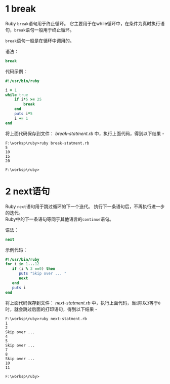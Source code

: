 
# 1 break 

Ruby `break`语句用于终止循环。 它主要用于在while循环中，在条件为真时执行语句，`break`语句一般用于终止循环。

`break`语句一般是在循环中调用的。

语法：

```ruby
break
```

代码示例：

```ruby
#!/usr/bin/ruby   

i = 1   
while true   
    if i*5 >= 25   
        break   
    end   
    puts i*5   
    i += 1   
end
```

将上面代码保存到文件： _break-statment.rb_ 中，执行上面代码，得到以下结果 -

```shell
F:\worksp\ruby>ruby break-statment.rb
5
10
15
20

F:\worksp\ruby>
```

# 2 next语句

Ruby `next`语句用于跳过循环的下一个迭代。 执行下一条语句后，不再执行进一步的迭代。  
Ruby中的下一条语句等同于其他语言的`continue`语句。

语法：

```ruby
next
```

示例代码：

```ruby
#!/usr/bin/ruby   
for i in 1...12   
   if (i % 3 ==0) then   
      puts "Skip over ... "
      next   
   end   
   puts i   
end
```

将上面代码保存到文件： _next-statment.rb_ 中，执行上面代码，当`i`除以`3`等于`0`时，就会跳过后面的打印语句，得到以下结果 -

```shell
F:\worksp\ruby>ruby next-statment.rb
1
2
Skip over ...
4
5
Skip over ...
7
8
Skip over ...
10
11

F:\worksp\ruby>
```

